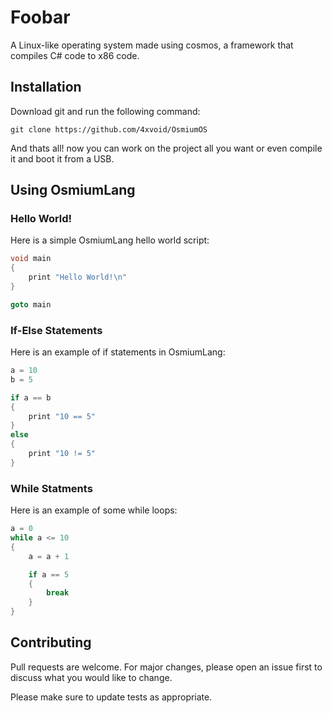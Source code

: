 # Foobar

A Linux-like operating system made using cosmos, a framework that compiles C# code to x86 code.

## Installation

Download git and run the following command:

```
git clone https://github.com/4xvoid/OsmiumOS
```

And thats all! now you can work on the project all you want or even compile it and boot it from a USB.

## Using OsmiumLang

### Hello World!

Here is a simple OsmiumLang hello world script:

```c
void main
{
    print "Hello World!\n"
}

goto main
```

### If-Else Statements

Here is an example of if statements in OsmiumLang:

```c
a = 10
b = 5

if a == b
{
    print "10 == 5"
}
else
{
    print "10 != 5"
}
```

### While Statments

Here is an example of some while loops:

```c
a = 0
while a <= 10
{
    a = a + 1

    if a == 5
    {
        break
    }
} 
```

## Contributing

Pull requests are welcome. For major changes, please open an issue first
to discuss what you would like to change.

Please make sure to update tests as appropriate.